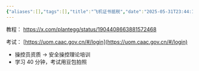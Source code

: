 ```yaml
---
{"aliases":[],"tags":[],"title":"飞机证书抵税","date":"2025-05-31T23:44:15Z","date_modify":"2025-06-02T01:28:27Z","dg-publish":true,"permalink":"/Publish/99_归档/飞机证书抵税/","dgPassFrontmatter":true,"created":"2025-05-31T23:44:15Z","updated":"2025-06-02T01:28:27Z"}
---
```


教程： <https://x.com/plantegg/status/1904408663881572468>

考试： [https://uom.caac.gov.cn/#/login](https://uom.caac.gov.cn/#/login)

- 操控员资质 -> 安全操控理论培训
- 学习 40 分钟，考试用豆包拍照
